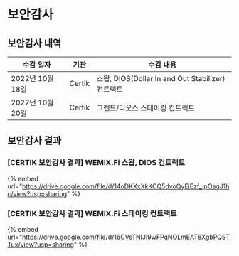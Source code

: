 # 보안감사

## 보안감사 내역

| 수감 일자         | 기관     | 수감 내용                                       |
| ------------- | ------ | ------------------------------------------- |
| 2022년 10월 18일 | Certik | 스왑, DIOS(Dollar In and Out Stabilizer) 컨트랙트 |
| 2022년 10월 20일 | Certik | 그랜드/디오스 스테이킹 컨트랙트                           |

## 보안감사 결과

### \[CERTIK 보안감사 결과] WEMIX.Fi 스왑, DIOS 컨트랙트

{% embed url="https://drive.google.com/file/d/14oDKXxXkKCQ5dvoQyEiEzf_ipOagJ1hc/view?usp=sharing" %}

### \[CERTIK 보안감사 결과] WEMIX.Fi 스테이킹 컨트랙트

{% embed url="https://drive.google.com/file/d/16CVsTNIJI9wFPqNOLmEAT8XgbPQSTTux/view?usp=sharing" %}
